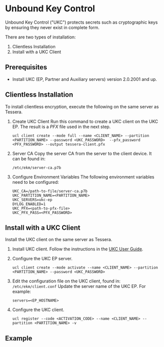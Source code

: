 # Unbound Key Control

Unbound Key Control ("UKC") protects secrets such as cryptographic keys by ensuring they never exist in complete form.

There are two types of installation:
1. Clientless Installation
1. Install with a UKC Client

## Prerequisites
- Install UKC (EP, Partner and Auxiliary servers) version 2.0.2001 and up.


## Clientless Installation

To install clientless encryption, execute the following on the same server as Tessera.
1. Create UKC Client
    Run this command to create a UKC client on the UKC EP. The result is a *PFX* file used in the next step.
    
    ```
    ucl client create --mode full --name <CLIENT_NAME> --partition <PARTITION_NAME> --password <UKC_PASSWORD>  --pfx_password <PFX_PASSWORD> --output tessera-client.pfx
    ```

2. Server CA
    Copy the server CA from the server to the client device. It can be found in:
    
    `/etc/ekm/server-ca.p7b`

3. Configure Environment Variables
    The following environment variables need to be configured:

    ```
    UKC_CA=/path-to-file/server-ca.p7b
    UKC_PARTITION_NAME=<PARTITION_NAME>
    UKC_SERVERS=ukc-ep
    DYLOG_ENABLED=1
    UKC_PFX=<path-to-pfx-file>
    UKC_PFX_PASS=<PFX_PASSWORD>
    ```

## Install with a UKC Client
Install the UKC client on the same server as Tessera.

1. Install UKC client.
    Follow the instructions in the [UKC User Guide](https://www.unboundtech.com/docs/UKC/UKC_User_Guide/HTML/Content/Products/UKC-EKM/UKC_User_Guide/Installation/ClientInstallation.html).
2. Configure the UKC EP server.   
    ```
    ucl client create --mode activate --name <CLIENT_NAME> --partition <PARTITION_NAME> --password <UKC_PASSWORD>
    ```
3. Edit the configuration file on the UKC client, found in:
    `/etc/ekm/client.conf`
    Update the server name of the UKC EP. For example:
    
    `servers=<EP_HOSTNAME>`
4. Configure the UKC client.
    ```
    ucl register --code <ACTIVATION_CODE> --name <CLIENT_NAME> --partition <PARTITION_NAME> -v
    ```

## Example


